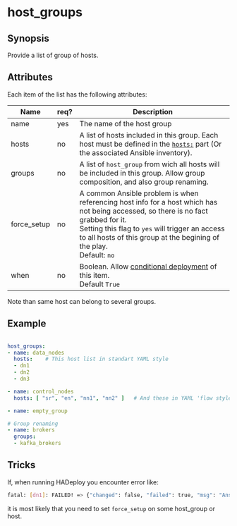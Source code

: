 # host_groups

## Synopsis

Provide a list of group of hosts.

## Attributes

Each item of the list has the following attributes:


Name|req?|Description
---|---|---
name|yes|The name of the host group
hosts|no|A list of hosts included in this group. Each host must be defined in the [`hosts:`](./hosts) part (Or the associated Ansible inventory).
groups|no|A list of `host_group` from wich all hosts will be included in this group. Allow group composition, and also group renaming.
force_setup|no|A common Ansible problem is when referencing host info for a host which has not being accessed, so there is no fact grabbed for it.<br>Setting this flag to `yes` will trigger an access to all hosts of this group at the begining of the play.<br>Default: `no`
when|no|Boolean. Allow [conditional deployment](../../more/conditional_deployment) of this item.<br>Default `True` 

Note than same host can belong to several groups.

## Example

```yaml

host_groups:
- name: data_nodes
  hosts:	# This host list in standart YAML style
  - dn1
  - dn2
  - dn3

- name: control_nodes
  hosts: [ "sr", "en", "nn1", "nn2" ]	# And these in YAML 'flow style

- name: empty_group

# Group renaming
- name: brokers
  groups:
  - kafka_brokers
```

## Tricks

If, when running HADeploy you encounter error like:

```bash
fatal: [dn1]: FAILED! => {"changed": false, "failed": true, "msg": "AnsibleUndefinedVariable: 'dict object' has no attribute 'ansible_fqdn'"}
```

it is most likely that you need to set `force_setup` on some host_group or host.  
